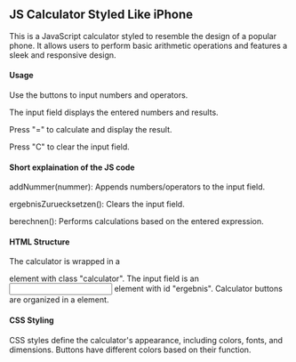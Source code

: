 ## JS Calculator Styled Like iPhone
This is a JavaScript calculator styled to resemble the design of a popular phone. It allows users to perform basic arithmetic operations and features a sleek and responsive design.


#### Usage

Use the buttons to input numbers and operators.

The input field displays the entered numbers and results.

Press "=" to calculate and display the result.

Press "C" to clear the input field.


#### Short explaination of the JS code

addNummer(nummer): Appends numbers/operators to the input field.

ergebnisZuruecksetzen(): Clears the input field.

berechnen(): Performs calculations based on the entered expression.


#### HTML Structure

The calculator is wrapped in a <div> element with class "calculator". The input field is an <input> element with id "ergebnis". Calculator buttons are organized in a <table> element.


#### CSS Styling

CSS styles define the calculator's appearance, including colors, fonts, and dimensions.
Buttons have different colors based on their function.
